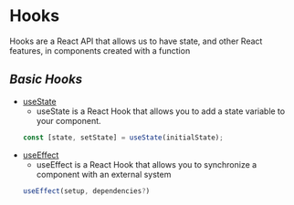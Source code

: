 # Hooks

Hooks are a React API that allows us to have state, and other React features, in components created with a function

## _Basic Hooks_

- [useState](/react/hooks/basic-hooks/useState.jsx)
  - useState is a React Hook that allows you to add a state variable to your component.
  ```jsx
  const [state, setState] = useState(initialState);
  ```
- [useEffect](/react/hooks/basic-hooks/useEffect.jsx)
  - useEffect is a React Hook that allows you to synchronize a component with an external system
  ```jsx
  useEffect(setup, dependencies?)
  ```
